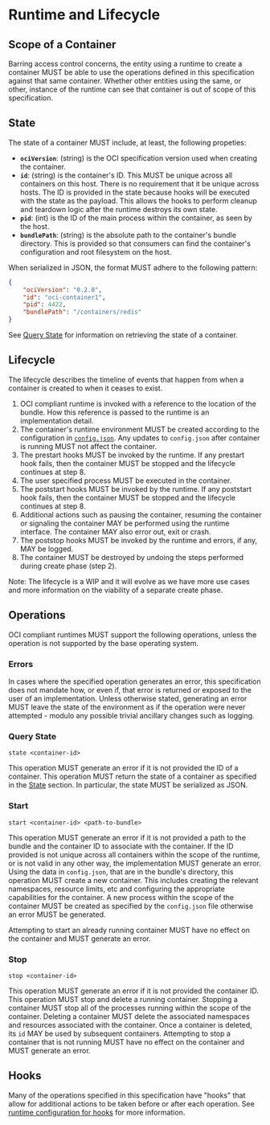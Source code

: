 # Runtime and Lifecycle

## Scope of a Container

Barring access control concerns, the entity using a runtime to create a container MUST be able to use the operations defined in this specification against that same container.
Whether other entities using the same, or other, instance of the runtime can see that container is out of scope of this specification.

## State

The state of a container MUST include, at least, the following propeties:

* **`ociVersion`**: (string) is the OCI specification version used when creating the container.
* **`id`**: (string) is the container's ID.
This MUST be unique across all containers on this host.
There is no requirement that it be unique across hosts.
The ID is provided in the state because hooks will be executed with the state as the payload.
This allows the hooks to perform cleanup and teardown logic after the runtime destroys its own state.
* **`pid`**: (int) is the ID of the main process within the container, as seen by the host.
* **`bundlePath`**: (string) is the absolute path to the container's bundle directory.
This is provided so that consumers can find the container's configuration and root filesystem on the host.

When serialized in JSON, the format MUST adhere to the following pattern:

```json
{
    "ociVersion": "0.2.0",
    "id": "oci-container1",
    "pid": 4422,
    "bundlePath": "/containers/redis"
}
```

See [Query State](#query-state) for information on retrieving the state of a container.

## Lifecycle
The lifecycle describes the timeline of events that happen from when a container is created to when it ceases to exist.

1. OCI compliant runtime is invoked with a reference to the location of the bundle.
   How this reference is passed to the runtime is an implementation detail.
2. The container's runtime environment MUST be created according to the configuration in [`config.json`](config.md).
   Any updates to `config.json` after container is running MUST not affect the container.
3. The prestart hooks MUST be invoked by the runtime.
   If any prestart hook fails, then the container MUST be stopped and the lifecycle continues at step 8.
4. The user specified process MUST be executed in the container.
5. The poststart hooks MUST be invoked by the runtime.
   If any poststart hook fails, then the container MUST be stopped and the lifecycle continues at step 8.
6. Additional actions such as pausing the container, resuming the container or signaling the container MAY be performed using the runtime interface.
   The container MAY also error out, exit or crash.
7. The poststop hooks MUST be invoked by the runtime and errors, if any, MAY be logged.
8. The container MUST be destroyed by undoing the steps performed during create phase (step 2).


Note: The lifecycle is a WIP and it will evolve as we have more use cases and more information on the viability of a separate create phase.

## Operations

OCI compliant runtimes MUST support the following operations, unless the operation is not supported by the base operating system.

### Errors
In cases where the specified operation generates an error, this specification does not mandate how, or even if, that error is returned or exposed to the user of an implementation.
Unless otherwise stated, generating an error MUST leave the state of the environment as if the operation were never attempted - modulo any possible trivial ancillary changes such as logging.

### Query State

`state <container-id>`

This operation MUST generate an error if it is not provided the ID of a container.
This operation MUST return the state of a container as specified in the [State](#state) section.
In particular, the state MUST be serialized as JSON.


### Start

`start <container-id> <path-to-bundle>`

This operation MUST generate an error if it is not provided a path to the bundle and the container ID to associate with the container.
If the ID provided is not unique across all containers within the scope of the runtime, or is not valid in any other way, the implementation MUST generate an error.
Using the data in `config.json`, that are in the bundle's directory, this operation MUST create a new container.
This includes creating the relevant namespaces, resource limits, etc and configuring the appropriate capabilities for the container.
A new process within the scope of the container MUST be created as specified by the `config.json` file otherwise an error MUST be generated.

Attempting to start an already running container MUST have no effect on the container and MUST generate an error.

### Stop

`stop <container-id>`

This operation MUST generate an error if it is not provided the container ID.
This operation MUST stop and delete a running container.
Stopping a container MUST stop all of the processes running within the scope of the container.
Deleting a container MUST delete the associated namespaces and resources associated with the container.
Once a container is deleted, its `id` MAY be used by subsequent containers.
Attempting to stop a container that is not running MUST have no effect on the container and MUST generate an error.

## Hooks

Many of the operations specified in this specification have "hooks" that allow for additional actions to be taken before or after each operation.
See [runtime configuration for hooks](./config.md#hooks) for more information.
